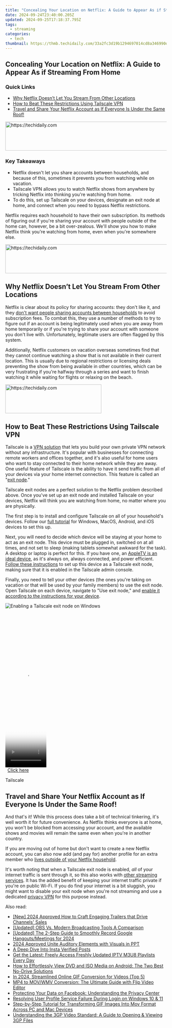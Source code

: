 ```yaml
---
title: "Concealing Your Location on Netflix: A Guide to Appear As if Streaming From Home"
date: 2024-09-24T23:40:00.205Z
updated: 2024-09-25T17:18:37.795Z
tags:
  - streaming
categories:
  - tech
thumbnail: https://thmb.techidaily.com/33a2fc3d19b1294697014cd8a346990d81bbe0b373b3c35d45e36e3b5fdd2147.jpg
---
```


## Concealing Your Location on Netflix: A Guide to Appear As if Streaming From Home

### Quick Links

* [Why Netflix Doesn’t Let You Stream From Other Locations](https://review-topics.techidaily.com/in-2024-how-to-change-google-play-location-on-oneplus-11-5g-drfone-by-drfone-virtual-android/)
* [How to Beat These Restrictions Using Tailscale VPN](https://tech-haven.techidaily.com/step-by-step-visual-tutorial-converting-your-kobo-reads-for-kindle-enjoyment/)
* [Travel and Share Your Netflix Account as If Everyone Is Under the Same Roof!](https://location-social.techidaily.com/how-to-sharefake-location-on-whatsapp-for-realme-narzo-60x-5g-drfone-by-drfone-virtual-android/)

<!-- affiliate ads begin -->
<a href="https://arkmc.pxf.io/c/5597632/352555/5172" target="_top" id="352555">
  <img src="//a.impactradius-go.com/display-ad/5172-352555" border="0" alt="https://techidaily.com" width="720" height="90"/>
</a>
<img height="0" width="0" src="https://arkmc.pxf.io/i/5597632/352555/5172" style="position:absolute;visibility:hidden;" border="0" />
<!-- affiliate ads end -->

### Key Takeaways

* Netflix doesn't let you share accounts between households, and because of this, sometimes it prevents you from watching while on vacation.
* Tailscale VPN allows you to watch Netflix shows from anywhere by tricking Netflix into thinking you're watching from home.
* To do this, set up Tailscale on your devices, designate an exit node at home, and connect when you need to bypass Netflix restrictions.

 Netflix requires each household to have their own subscription. Its methods of figuring out if you're sharing your account with people outside of the home can, however, be a bit over-zealous. We'll show you how to make Netflix think you're watching from home, even when you're somewhere else.

<!-- affiliate ads begin -->
<a href="https://aligracehair.sjv.io/c/5597632/2016134/19272" target="_top" id="2016134">
  <img src="//a.impactradius-go.com/display-ad/19272-2016134" border="0" alt="https://techidaily.com" width="728" height="90"/>
</a>
<img height="0" width="0" src="https://aligracehair.sjv.io/i/5597632/2016134/19272" style="position:absolute;visibility:hidden;" border="0" />
<!-- affiliate ads end -->

##  Why Netflix Doesn’t Let You Stream From Other Locations

 Netflix is clear about its policy for sharing accounts: they don't like it, and they [don't want people sharing accounts between households](https://screen-mirroring-recording.techidaily.com/updated-optimizing-skype-call-audio-environment-for-2024/) to avoid subscription fees. To combat this, they use a number of methods to try to figure out if an account is being legitimately used when you are away from home temporarily or if you're trying to share your account with someone you don't live with. Unfortunately, legitimate users are often flagged by this system.

 Additionally, Netflix customers on vacation overseas sometimes find that they cannot continue watching a show that is not available in their current location. This is usually due to regional restrictions or licensing deals preventing the show from being available in other countries, which can be very frustrating if you're halfway through a series and want to finish watching it while waiting for flights or relaxing on the beach.

<!-- affiliate ads begin -->
<a href="https://aligracehair.sjv.io/c/5597632/1934254/19272" target="_top" id="1934254">
  <img src="//a.impactradius-go.com/display-ad/19272-1934254" border="0" alt="https://techidaily.com" width="300" height="90"/>
</a>
<img height="0" width="0" src="https://aligracehair.sjv.io/i/5597632/1934254/19272" style="position:absolute;visibility:hidden;" border="0" />
<!-- affiliate ads end -->

##  How to Beat These Restrictions Using Tailscale VPN

 Tailscale is a [VPN solution](https://extra-guidance.techidaily.com/2024-approved-masterclass-in-3d-color-grading-with-custom-luts/) that lets you build your own private VPN network without any infrastructure. It's popular with businesses for connecting remote workers and offices together, and it's also useful for home users who want to stay connected to their home network while they are away. One useful feature of Tailscale is the ability to have it send traffic from all of your devices via your home internet connection. This feature is called an "[exit node](https://tailscale.com/kb/1103/exit-nodes)."

 Tailscale exit nodes are a perfect solution to the Netflix problem described above. Once you've set up an exit node and installed Tailscale on your devices, Netflix will think you are watching from home, no matter where you are physically.

 The first step is to install and configure Tailscale on all of your household's devices. Follow our [full tutorial](https://iphone-unlock.techidaily.com/in-2024-unlock-your-disabled-iphone-6-without-itunes-in-5-ways-drfone-by-drfone-ios/) for Windows, MacOS, Android, and iOS devices to set this up.

 Next, you will need to decide which device will be staying at your home to act as an exit node. This device must be plugged in, switched on at all times, and not set to sleep (making tablets somewhat awkward for the task). A desktop or laptop is perfect for this. If you have one, an [AppleTV is an ideal device](https://tailscale.com/kb/1280/appletv), as it's always on, always connected, and power efficient. [Follow these instructions](https://tailscale.com/kb/1103/exit-nodes#configuring-an-exit-node) to set up this device as a Tailscale exit node, making sure that it is enabled in the Tailscale admin console.

 Finally, you need to tell your other devices (the ones you're taking on vacation or that will be used by your family members) to use the exit node. Open Tailscale on each device, navigate to "Use exit node," and [enable it according to the instructions for your device](https://tailscale.com/kb/1103/exit-nodes?tab=windows#step-4-use-the-exit-node).

![Enabling a Tailscale exit node on Windows](https://static1.howtogeekimages.com/wordpress/wp-content/uploads/2024/02/exit-node-windows-menu.png) 

<!-- affiliate ads begin -->
<span id="1938136">
					<video width="128" height="480" style="cursor:pointer"
           poster="//a.impactradius-go.com/display-clicktoplayimage/1938136.png"
           onclick="if(!this.playClicked){this.play();this.setAttribute('controls',true);this.playClicked=true;}">
	   <source src="//a.impactradius-go.com/display-ad/22993-1938136">
	   <img src="//a.impactradius-go.com/display-clicktoplayimage/1938136.png" style="border: none; height: 100%; width: 100%; object-fit: contain">
	</video>
	<div style="width:80px;text-align:center"><a href="javascript:window.open(decodeURIComponent('https%3A%2F%2Fhomestyler.sjv.io%2Fc%2F5597632%2F1938136%2F22993'), '_blank');void(0);">Click here</a></div>
</span>
<img height="0" width="0" src="https://imp.pxf.io/i/5597632/1938136/22993" style="position:absolute;visibility:hidden;" border="0" />
<!-- affiliate ads end -->

Tailscale

##  Travel and Share Your Netflix Account as If Everyone Is Under the Same Roof!

 And that's it! While this process does take a bit of technical tinkering, it's well worth it for future convenience. As Netflix thinks everyone is at home, you won't be blocked from accessing your account, and the available shows and movies will remain the same even when you're in another country.

 If you are moving out of home but don't want to create a new Netflix account, you can also now add (and pay for) another profile for an extra member who [lives outside of your Netflix household](https://screen-mirroring-recording.techidaily.com/updated-2024-approved-tenfold-video-recording-tricks-on-your-windows-11-system/).

 It's worth noting that when a Tailscale exit node is enabled, _all_ of your internet traffic is sent through it, so this also works with [other streaming services](https://howto.techidaily.com/fix-samsung-galaxy-m14-5g-android-system-webview-crash-2024-issue-drfone-by-drfone-fix-android-problems-fix-android-problems/). It has the added benefit of keeping your internet traffic private if you're on public Wi-Fi. If you do find your internet is a bit sluggish, you might want to disable your exit node when you're not streaming and use a dedicated [privacy VPN](https://some-techniques.techidaily.com/updated-ffmpeg-audioscape-maintaining-original-audio-formats/) for this purpose instead.

<ins class="adsbygoogle"
     style="display:block"
     data-ad-format="autorelaxed"
     data-ad-client="ca-pub-7571918770474297"
     data-ad-slot="1223367746"></ins>

<ins class="adsbygoogle"
     style="display:block"
     data-ad-client="ca-pub-7571918770474297"
     data-ad-slot="8358498916"
     data-ad-format="auto"
     data-full-width-responsive="true"></ins>

<span class="atpl-alsoreadstyle">Also read:</span>
<div><ul>
<li><a href="https://eaxpv-info.techidaily.com/new-2024-approved-how-to-craft-engaging-trailers-that-drive-channels-sales/"><u>[New] 2024 Approved How to Craft Engaging Trailers that Drive Channels' Sales</u></a></li>
<li><a href="https://screen-sharing-recording.techidaily.com/updated-obs-vs-modern-broadcasting-tools-a-comparison/"><u>[Updated] OBS Vs. Modern Broadcasting Tools A Comparison</u></a></li>
<li><a href="https://desktop-recording.techidaily.com/updated-the-2-step-guide-to-smoothly-record-google-hangoutsmeetings-for-2024/"><u>[Updated] The 2-Step Guide to Smoothly Record Google Hangouts/Meetings for 2024</u></a></li>
<li><a href="https://some-approaches.techidaily.com/2024-approved-unite-auditory-elements-with-visuals-in-ppt/"><u>2024 Approved Unite Auditory Elements with Visuals in PPT</u></a></li>
<li><a href="https://instagram-video-files.techidaily.com/a-deep-dive-into-insta-verified-posts/"><u>A Deep Dive Into Insta Verified Posts</u></a></li>
<li><a href="https://media-tips.techidaily.com/1723620234312-get-the-latest-freely-access-freshly-updated-iptv-m3u8-playlists-every-day/"><u>Get the Latest: Freely Access Freshly Updated IPTV M3U8 Playlists Every Day</u></a></li>
<li><a href="https://media-tips.techidaily.com/how-to-effortlessly-view-dvd-and-iso-media-on-android-the-two-best-no-drive-solutions/"><u>How to Effortlessly View DVD and ISO Media on Android: The Two Best No-Drive Solutions</u></a></li>
<li><a href="https://some-approaches.techidaily.com/in-2024-streamlined-online-gif-conversion-for-videos-top-5/"><u>In 2024, Streamlined Online GIF Conversion for Videos (Top 5)</u></a></li>
<li><a href="https://media-tips.techidaily.com/mp4-to-movwmv-conversion-the-ultimate-guide-with-flip-video-editor/"><u>MP4 to MOV/WMV Conversion: The Ultimate Guide with Flip Video Editor</u></a></li>
<li><a href="https://facebook.techidaily.com/protecting-your-data-on-facebook-understanding-the-privacy-center/"><u>Protecting Your Data on Facebook: Understanding the Privacy Center</u></a></li>
<li><a href="https://win-howtos.techidaily.com/resolving-user-profile-service-failure-during-login-on-windows-10-and-11/"><u>Resolving User Profile Service Failure During Login on Windows 10 & 11</u></a></li>
<li><a href="https://media-tips.techidaily.com/step-by-step-tutorial-for-transforming-gif-images-into-mov-format-across-pc-and-mac-devices/"><u>Step-by-Step Tutorial for Transforming GIF Images Into Mov Format Across PC and Mac Devices</u></a></li>
<li><a href="https://media-tips.techidaily.com/understanding-the-3gp-video-standard-a-guide-to-opening-and-viewing-3gp-files/"><u>Understanding the 3GP Video Standard: A Guide to Opening & Viewing 3GP Files</u></a></li>
</ul></div>

